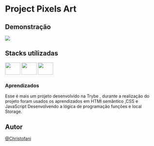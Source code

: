 # Project Pixels Art

## Demonstração

<img src="assents/pixelart" />

## Stacks utílizadas  
<div>
   <img width="50" height="40" src="https://cdn.jsdelivr.net/gh/devicons/devicon/icons/javascript/javascript-original.svg" />
   <img width="50" height="40" src="https://cdn.jsdelivr.net/gh/devicons/devicon/icons/html5/html5-original.svg" />
   <img width="50" height="40" src="https://cdn.jsdelivr.net/gh/devicons/devicon/icons/css3/css3-original.svg" />
</div>

### Aprendizados

Esse é mais um projeto desenvolvido na Trybe , durante a realização do projeto foram usados os aprendizados em HTMl semântico ,CSS e JavaScript
Desenvolvendo a lógica de programação funções e local Storage.

## Autor

[@Christofani](https://github.com/Christofani)
